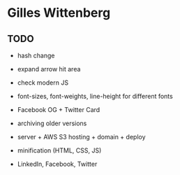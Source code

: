 # Gilles Wittenberg

## TODO

- hash change
- expand arrow hit area
- check modern JS
- font-sizes, font-weights, line-height for different fonts 
- Facebook OG + Twitter Card

- archiving older versions
- server + AWS S3 hosting + domain + deploy
- minification (HTML, CSS, JS)

- LinkedIn, Facebook, Twitter
